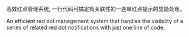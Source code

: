 高效红点管理系统, 一行代码可搞定有关联性的一连串红点提示的显隐处理。

An efficient red dot management system that handles the visibility of a series of related red dot notifications with just one line of code.
